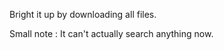 Bright it up by downloading all files.



















Small note : It can't actually search anything now.
